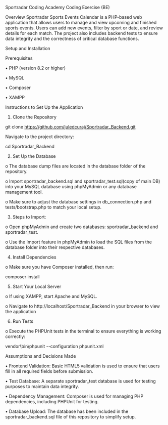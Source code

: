 Sportradar Coding Academy Coding Exercise (BE)

Overview
Sportradar Sports Events Calendar is a PHP-based web application that allows users to manage and view upcoming and finished sports events. Users can add new events, filter by sport or date, and review details for each match. The project also includes backend tests to ensure data integrity and the correctness of critical database functions.


Setup and Installation

Prerequisites

•	PHP (version 8.2 or higher)

•	MySQL

•	Composer

•	XAMPP


Instructions to Set Up the Application

1.	Clone the Repository

git clone https://github.com/juledcuraj/Sportradar_Backend.git

Navigate to the project directory:

cd Sportradar_Backend

2.	Set Up the Database
   
o	The database dump files are located in the database folder of the repository.

o	Import sportradar_backend.sql and sportradar_test.sql(copy of main DB) into your MySQL database using phpMyAdmin or any database management tool.

o	Make sure to adjust the database settings in db_connection.php and tests/bootstrap.php to match your local setup.

3. Steps to Import:

o	Open phpMyAdmin and create two databases: sportradar_backend and sportradar_test.

o	Use the Import feature in phpMyAdmin to load the SQL files from the database folder into their respective databases.

4.	Install Dependencies
   
o	Make sure you have Composer installed, then run:

composer install

5.	Start Your Local Server
   
o	If using XAMPP, start Apache and MySQL.

o	Navigate to http://localhost/Sportradar_Backend in your browser to view the application

6.	Run Tests
   
o	Execute the PHPUnit tests in the terminal to ensure everything is working correctly:

vendor\bin\phpunit --configuration phpunit.xml

Assumptions and Decisions Made

•	Frontend Validation: Basic HTML5 validation is used to ensure that users fill in all required fields before submission.

•	Test Database: A separate sportradar_test database is used for testing purposes to maintain data integrity.

•	Dependency Management: Composer is used for managing PHP dependencies, including PHPUnit for testing.

•	Database Upload: The database has been included in the sportradar_backend.sql file of this repository to simplify setup.

